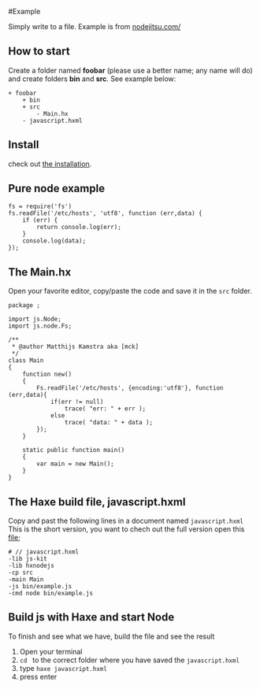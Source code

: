 #Example 

Simply write to a file.
Example is from [nodejitsu.com/](https://docs.nodejitsu.com/articles/file-system/how-to-read-files-in-nodejs)


## How to start

Create a folder named **foobar** (please use a better name; any name will do) and create folders **bin** and **src**.
See example below:

```
+ foobar
	+ bin
	+ src
		- Main.hx
	- javascript.hxml
```


## Install

check out [the installation](installation.md).


## Pure node example

```
fs = require('fs')
fs.readFile('/etc/hosts', 'utf8', function (err,data) {
  	if (err) {
		return console.log(err);
	}
	console.log(data);
});
```


## The Main.hx

Open your favorite editor, copy/paste the code and save it in the `src` folder. 



```
package ;

import js.Node;
import js.node.Fs;

/**
 * @author Matthijs Kamstra aka [mck]
 */
class Main
{
	function new()
	{
		Fs.readFile('/etc/hosts', {encoding:'utf8'}, function (err,data){
			if(err != null)
				trace( "err: " + err );
			else
				trace( "data: " + data );
		});
	}

	static public function main()
	{
		var main = new Main();
	}
}
```


## The Haxe build file, javascript.hxml

Copy and past the following lines in a document named `javascript.hxml`
This is the short version, you want to chech out the full version open this [file](/code/javascript.hxml);

```
# // javascript.hxml
-lib js-kit
-lib hxnodejs
-cp src
-main Main
-js bin/example.js
-cmd node bin/example.js
```



## Build js with Haxe and start Node

To finish and see what we have, build the file and see the result

1. Open your terminal
2. `cd ` to the correct folder where you have saved the `javascript.hxml` 
3. type `haxe javascript.hxml`
4. press enter


